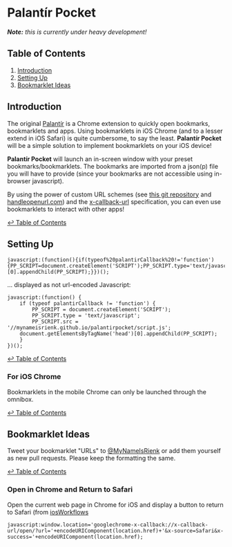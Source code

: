 # Palantír Pocket

_**Note:** this is currently under heavy development!_

## Table of Contents

1. [Introduction](#introduction)
1. [Setting Up](#setting-up)
1. [Bookmarklet Ideas](#bookmarklet-ideas)

## Introduction

The original [Palantír](http://mynameisrienk.com/?palantir) is a Chrome extension to quickly open bookmarks, bookmarklets and apps. Using bookmarklets in iOS Chrome (and to a lesser extend in iOS Safari) is quite cumbersome, to say the least. **Palantír Pocket** will be a simple solution to implement bookmarklets on your iOS device!

**Palantír Pocket** will launch an in-screen window with your preset bookmarks/bookmarklets. The bookmarks are imported from a json(p) file you will have to provide (since your bookmarks are not accessible using in-browser javascript).

By using the power of custom URL schemes (see [this git repository](https://github.com/christopherdwhite/iosWorkflows) and [handleopenurl.com](http://handleopenurl.com/)) and the [x-callback-url](http://x-callback-url.com/) specification, you can even use bookmarklets to interact with other apps!

[↩ Table of Contents](#table-of-contents)

## Setting Up


	javascript:(function(){if(typeof%20palantirCallback%20!='function'){PP_SCRIPT=document.createElement('SCRIPT');PP_SCRIPT.type='text/javascript';PP_SCRIPT.src='//mynameisrienk.github.io/palantirpocket/script.js';document.getElementsByTagName('head')[0].appendChild(PP_SCRIPT);}})();

… displayed as not url-encoded Javascript:

	javascript:(function() {
		if (typeof palantirCallback != 'function') { 
			PP_SCRIPT = document.createElement('SCRIPT');
			PP_SCRIPT.type = 'text/javascript';
			PP_SCRIPT.src = '//mynameisrienk.github.io/palantirpocket/script.js';
		document.getElementsByTagName('head')[0].appendChild(PP_SCRIPT);
		}
	})();

[↩ Table of Contents](#table-of-contents)

### For iOS Chrome

Bookmarklets in the mobile Chrome can only be launched through the omnibox.

[↩ Table of Contents](#table-of-contents)

## Bookmarklet Ideas

Tweet your bookmarklet "URLs" to [@MyNameIsRienk](http://twitter.com/mynameisrienk/) or add them yourself as new pull requests. Please keep the formatting the same.

[↩ Table of Contents](#table-of-contents)

### Open in Chrome and Return to Safari

Open the current web page in Chrome for iOS and display a button to return to Safari (from [iosWorkflows](https://github.com/christopherdwhite/iosWorkflows/blob/master/_bookmarklets.md#open-in-chrome--return-to-safari)

    javascript:window.location='googlechrome-x-callback://x-callback-url/open/?url='+encodeURIComponent(location.href)+'&x-source=Safari&x-success='+encodeURIComponent(location.href);
